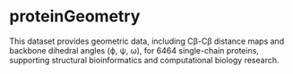 # proteinGeometry
This dataset provides geometric data, including Cβ-Cβ distance maps and backbone dihedral angles (ϕ, ψ, ω), for 6464 single-chain proteins, supporting structural bioinformatics and computational biology research.
